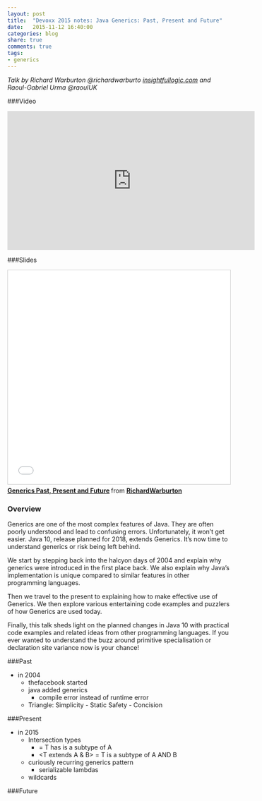 ```yaml
---
layout: post
title:  "Devoxx 2015 notes: Java Generics: Past, Present and Future"
date:   2015-11-12 16:40:00
categories: blog
share: true
comments: true
tags:
- generics
---
```


*Talk by Richard Warburton
    @richardwarburto
    [insightfullogic.com](http://insightfullogic.com) and Raoul-Gabriel Urma
    @raoulUK*

###Video
<iframe width="560" height="315" src="https://www.youtube.com/embed/LEAoMMEIUXk" frameborder="0" allowfullscreen></iframe>

###Slides
<iframe src="//de.slideshare.net/slideshow/embed_code/key/RcvhM1q2cMXZL" width="595" height="485" frameborder="0" marginwidth="0" marginheight="0" scrolling="no" style="border:1px solid #CCC; border-width:1px; margin-bottom:5px; max-width: 100%;" allowfullscreen> </iframe> <div style="margin-bottom:5px"> <strong> <a href="//de.slideshare.net/RichardWarburton/generics-past-present-and-future" title="Generics Past, Present and Future" target="_blank">Generics Past, Present and Future</a> </strong> from <strong><a href="//de.slideshare.net/RichardWarburton" target="_blank">RichardWarburton</a></strong> </div>

### Overview
Generics are one of the most complex features of Java. They are often poorly understood and lead to confusing errors. Unfortunately, it won’t get easier. Java 10, release planned for 2018, extends Generics. It’s now time to understand generics or risk being left behind.

We start by stepping back into the halcyon days of 2004 and explain why generics were introduced in the first place back. We also explain why Java’s implementation is unique compared to similar features in other programming languages.

Then we travel to the present to explaining how to make effective use of Generics. We then explore various entertaining code examples and puzzlers of how Generics are used today.

Finally, this talk sheds light on the planned changes in Java 10 with practical code examples and related ideas from other programming languages. If you ever wanted to understand the buzz around primitive specialisation or declaration site variance now is your chance!

###Past
- in 2004
    - thefacebook started
    - java added generics
        - compile error instead of runtime error
    - Triangle: Simplicity - Static Safety - Concision

###Present
- in 2015
    - Intersection types
        - <T extends A> = T has is a subtype of A
        - <T extends A & B> = T is a subtype of A AND B
    - curiously recurring generics pattern
        - serializable lambdas
    - wildcards

###Future
